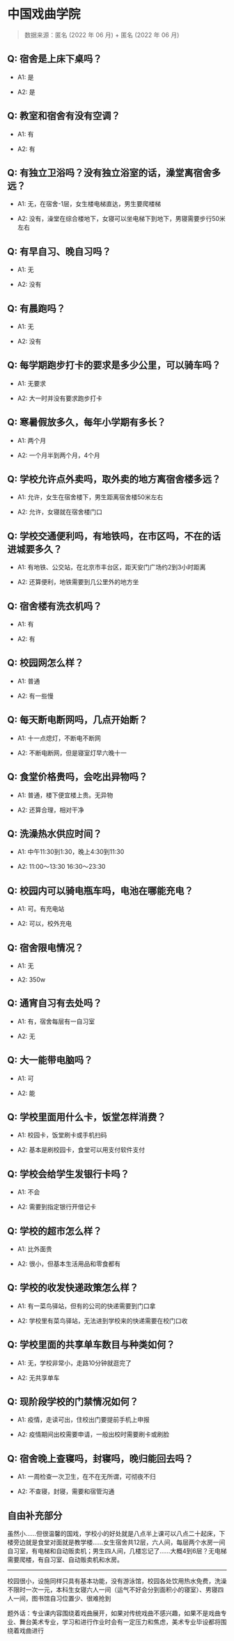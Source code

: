 # 中国戏曲学院

> 数据来源：匿名 (2022 年 06 月) + 匿名 (2022 年 06 月)

## Q: 宿舍是上床下桌吗？

- A1: 是

- A2: 是

## Q: 教室和宿舍有没有空调？

- A1: 有

- A2: 有

## Q: 有独立卫浴吗？没有独立浴室的话，澡堂离宿舍多远？

- A1: 无，在宿舍-1层，女生楼电梯直达，男生要爬楼梯

- A2: 没有，澡堂在综合楼地下，女寝可以坐电梯下到地下，男寝需要步行50米左右

## Q: 有早自习、晚自习吗？

- A1: 无

- A2: 没有

## Q: 有晨跑吗？

- A1: 无

- A2: 没有

## Q: 每学期跑步打卡的要求是多少公里，可以骑车吗？

- A1: 无要求

- A2: 大一时并没有要求跑步打卡

## Q: 寒暑假放多久，每年小学期有多长？

- A1: 两个月

- A2: 一个月半到两个月，4个月

## Q: 学校允许点外卖吗，取外卖的地方离宿舍楼多远？

- A1: 允许，女生在宿舍楼下，男生距离宿舍楼50米左右

- A2: 允许，女寝就在宿舍楼门口

## Q: 学校交通便利吗，有地铁吗，在市区吗，不在的话进城要多久？

- A1: 有地铁、公交站，在北京市丰台区，距天安门广场约2到3小时距离

- A2: 还算便利，地铁需要到几公里外的地方坐

## Q: 宿舍楼有洗衣机吗？

- A1: 有

- A2: 有

## Q: 校园网怎么样？

- A1: 普通

- A2: 有一些慢

## Q: 每天断电断网吗，几点开始断？

- A1: 十一点熄灯，不断电不断网

- A2: 不断电断网，但是寝室灯早六晚十一

## Q: 食堂价格贵吗，会吃出异物吗？

- A1: 普通，楼下便宜楼上贵。无异物

- A2: 还算合理，相对干净

## Q: 洗澡热水供应时间？

- A1: 中午11:30到1:30，晚上4:30到11:30

- A2: 11:00～13:30 16:30～23:30

## Q: 校园内可以骑电瓶车吗，电池在哪能充电？

- A1: 可。有充电站

- A2: 可以，校外充电

## Q: 宿舍限电情况？

- A1: 无

- A2: 350w

## Q: 通宵自习有去处吗？

- A1: 有，宿舍每层有一自习室

- A2: 无

## Q: 大一能带电脑吗？

- A1: 可

- A2: 能

## Q: 学校里面用什么卡，饭堂怎样消费？

- A1: 校园卡，饭堂刷卡或手机扫码

- A2: 基本是刷校园卡，食堂可以用支付软件支付

## Q: 学校会给学生发银行卡吗？

- A1: 不会

- A2: 需要到指定银行开借记卡

## Q: 学校的超市怎么样？

- A1: 比外面贵

- A2: 很小，但基本生活用品和零食都有

## Q: 学校的收发快递政策怎么样？

- A1: 有一菜鸟驿站，但有的公司的快递需要到门口拿

- A2: 学校里有菜鸟驿站，无法进到学校来的快递需要在校门口收

## Q: 学校里面的共享单车数目与种类如何？

- A1: 无，学校非常小，走路10分钟就逛完了

- A2: 无共享单车

## Q: 现阶段学校的门禁情况如何？

- A1: 疫情，走读可出，住校出门要提前手机上申报

- A2: 疫情期间出校需要申请，一般出校时需要刷卡或刷脸

## Q: 宿舍晚上查寝吗，封寝吗，晚归能回去吗？

- A1: 一周检查一次卫生，在不在无所谓，可彻夜不归

- A2: 不查寝，封寝，需要和宿管沟通

## 自由补充部分

虽然小……但很温馨的国戏，学校小的好处就是八点半上课可以八点二十起床，下楼旁边就是食堂对面就是教学楼……女生宿舍共12层，六人间，每层两个水房一间自习室，有电梯和自动贩卖机；男生四人间，几楼忘记了……大概4到6层？无电梯需要爬楼，有自习室、自动贩卖机和水房。

***

校园很小，设施同样只具有基本功能，没有游泳馆，校园各处饮用热水免费，洗澡不限时一次一元，本科生女寝六人一间（运气不好会分到面积小的寝室）、男寝四人一间，图书馆自习位置少、很难抢到

题外话：专业课内容围绕着戏曲展开，如果对传统戏曲不感兴趣，如果不是戏曲专业、舞台美术专业，学习和进行作业时会有一定压力和焦虑，美术专业毕设都将围绕着戏曲进行